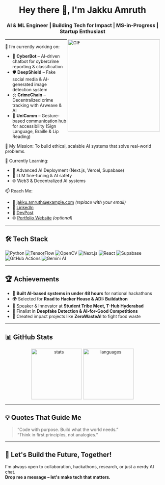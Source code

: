 <h1 align="center">Hey there 👋, I'm Jakku Amruth</h1>
<h3 align="center">AI & ML Engineer | Building Tech for Impact | MS-in-Progress | Startup Enthusiast</h3>

<img align="right" alt="GIF" src="https://media.giphy.com/media/qgQUggAC3Pfv687qPC/giphy.gif" width="300"/>

---

🔭 I’m currently working on:
- 🚨 **CyberBot** – AI-driven chatbot for cybercrime reporting & classification
- 🛡️ **DeepShield** – Fake social media & AI-generated image detection system
- ⚖️ **CrimeChain** – Decentralized crime tracking with Arweave & AI
- 🧠 **UniComm** – Gesture-based communication hub for accessibility (Sign Language, Braille & Lip Reading)

🎯 My Mission: To build ethical, scalable AI systems that solve real-world problems.

🌱 Currently Learning:
- 🧱 Advanced AI Deployment (Next.js, Vercel, Supabase)
- 🧠 LLM fine-tuning & AI safety
- 🌐 Web3 & Decentralized AI systems

📫 Reach Me:
- 📧 jakku.amruth@example.com *(replace with your email)*
- 💼 [LinkedIn](https://www.linkedin.com/in/jakkuamruth/)
- 🧠 [DevPost](https://devpost.com/jakkuamruth)
- 🌐 [Portfolio Website](https://yourwebsite.com) *(optional)*

---

## 🛠️ Tech Stack

![Python](https://img.shields.io/badge/Python-3670A0?style=for-the-badge&logo=python&logoColor=ffdd54)
![TensorFlow](https://img.shields.io/badge/TensorFlow-FF6F00?style=for-the-badge&logo=tensorflow&logoColor=white)
![OpenCV](https://img.shields.io/badge/OpenCV-5C3EE8?style=for-the-badge&logo=opencv&logoColor=white)
![Next.js](https://img.shields.io/badge/Next.js-black?style=for-the-badge&logo=next.js&logoColor=white)
![React](https://img.shields.io/badge/React-20232A?style=for-the-badge&logo=react&logoColor=61DAFB)
![Supabase](https://img.shields.io/badge/Supabase-3ECF8E?style=for-the-badge&logo=supabase&logoColor=white)
![GitHub Actions](https://img.shields.io/badge/GitHub_Actions-2088FF?style=for-the-badge&logo=github-actions&logoColor=white)
![Gemini AI](https://img.shields.io/badge/Gemini_AI-powered-blue?style=for-the-badge&logo=google)

---

## 🏆 Achievements

- 🧠 **Built AI-based systems in under 48 hours** for national hackathons
- 🌍 Selected for **Road to Hacker House & ADI: Buildathon**
- 🧾 Speaker & Innovator at **Student Tribe Meet, T-Hub Hyderabad**
- 🚀 Finalist in **Deepfake Detection & AI-for-Good Competitions**
- 🥇 Created impact projects like **ZeroWasteAI** to fight food waste

---

## 📊 GitHub Stats

<p align="center">
  <img src="https://github-readme-stats.vercel.app/api?username=jakkuamruth&show_icons=true&theme=radical" alt="stats" height="165">
  <img src="https://github-readme-stats.vercel.app/api/top-langs/?username=jakkuamruth&layout=compact&theme=radical" alt="languages" height="165">
</p>

---

## 💡 Quotes That Guide Me

> “Code with purpose. Build what the world needs.”  
> “Think in first principles, not analogies.”

---

## 🧠 Let's Build the Future, Together!

I'm always open to collaboration, hackathons, research, or just a nerdy AI chat.  
**Drop me a message – let's make tech that matters.**

